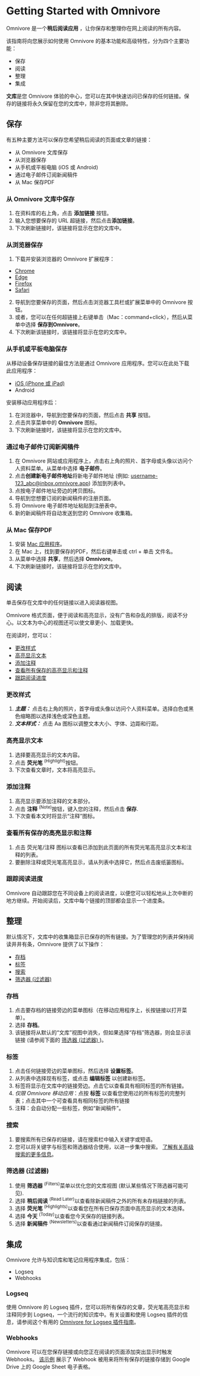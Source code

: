 # Getting Started with Omnivore

Omnivore 是一个**稍后阅读应用** ，让你保存和整理你在网上阅读的所有内容。

该指南将向您展示如何使用 Omnivore 的基本功能和高级特性，分为四个主要功能：

* 保存
* 阅读
* 整理
* 集成

**文库**是您 Omnivore 体验的中心，您可以在其中快速访问已保存的任何链接。保存的链接将永久保留在您的文库中，除非您将其删除。

## 保存

有五种主要方法可以保存您希望稍后阅读的页面或文章的链接：

* 从 Omnivore 文库保存
* 从浏览器保存
* 从手机或平板电脑 (iOS 或 Android)
* 通过电子邮件订阅新闻稿件
* 从 Mac 保存PDF

### 从 Omnivore 文库中保存
1. 在资料库的右上角，点击 **添加链接** 按钮。
2. 输入您想要保存的 URL 超链接，然后点击**添加链接**。
3. 下次刷新链接时，该链接将显示在您的文库中。

### 从浏览器保存

1. 下载并安装浏览器的 Omnivore 扩展程序：

* [Chrome ](https://omnivore.app/install/chrome)
* [Edge](https://omnivore.app/install/edge)
* [Firefox](https://omnivore.app/install/firefox)
* [Safari](https://omnivore.app/install/safari)

2. 导航到您要保存的页面，然后点击浏览器工具栏或扩展菜单中的 Omnivore 按钮。
3. 或者，您可以在任何超链接上右键单击（Mac：command+click），然后从菜单中选择 **保存到Omnivore**。 
4. 下次刷新该链接时，该链接将显示在您的文库中。

### 从手机或平板电脑保存

从移动设备保存链接的最佳方法是通过 Omnivore 应用程序。您可以在此处下载此应用程序：

* [iOS (iPhone 或 iPad)](https://omnivore.app/install/ios)
* Android

安装移动应用程序后：

1. 在浏览器中，导航到您要保存的页面，然后点击 **共享** 按钮。
2. 点击共享菜单中的 **Omnivore** 图标。
3. 下次刷新链接时，该链接将显示在您的文库中。

### 通过电子邮件订阅新闻稿件

1. 在 Omnivore 网站或应用程序上，点击右上角的照片、首字母或头像以访问个人资料菜单。从菜单中选择 **电子邮件**。
2. 点击**创建新电子邮件地址**将新电子邮件地址 (例如: username-123_abc@inbox.omnivore.app) 添加到列表中。
3. 点按电子邮件地址旁边的拷贝图标。
4. 导航到您想要订阅的新闻稿件的注册页面。
5. 将 Omnivore 电子邮件地址粘贴到注册表中。
6. 新的新闻稿件将自动发送到您的 Omnivore 收集箱。

### 从 Mac 保存PDF

1. 安装 [Mac 应用程序](https://omnivore.app/install/mac)。
2. 在 Mac 上，找到要保存的PDF，然后右键单击或 ctrl + 单击 文件名。
3. 从菜单中选择 **共享**，然后选择 **Omnivore**。
4. 下次刷新链接时，该链接将显示在您的文库中。

## 阅读

单击保存在文库中的任何链接以进入阅读器视图。

Omnivore 格式页面，便于阅读和高亮显示，没有广告和杂乱的排版，阅读不分心。以文本为中心的视图还可以使文章更小、加载更快。

在阅读时，您可以：

* <span style="text-decoration:underline;">更改样式</span>
* <span style="text-decoration:underline;">高亮显示文本</span>
* <span style="text-decoration:underline;">添加注释</span>
* <span style="text-decoration:underline;">查看所有保存的高亮显示和注释</span>
* <span style="text-decoration:underline;">跟踪阅读进度</span>

### 更改样式

1. **_主题：_** 点击右上角的照片，首字母或头像以访问个人资料菜单。选择白色或黑色缩略图以选择浅色或深色主题。
2. **_文本样式：_** 点击 Aa 图标以调整文本大小、字体、边距和行距。

### 高亮显示文本

1. 选择要高亮显示的文本内容。
2. 点击 **荧光笔** <sup>(Highlight)</sup>按钮。
3. 下次查看文章时，文本将高亮显示。

### 添加注释

1. 高亮显示要添加注释的文本部分。
2. 点击 **注释** <sup>(Note)</sup>按钮，键入您的注释，然后点击 **保存**.
3. 下次查看本文时将显示“注释”图标。

### 查看所有保存的高亮显示和注释

1. 点击 荧光笔/注释 图标以查看已添加到此页面的所有荧光笔高亮显示文本和注释的列表。
2. 要删除注释或荧光笔高亮显示，请从列表中选择它，然后点击废纸篓图标。

### 跟踪阅读进度

Omnivore 自动跟踪您在不同设备上的阅读进度，以便您可以轻松地从上次中断的地方继续。开始阅读后，文库中每个链接的顶部都会显示一个进度条。

## 整理

默认情况下，文库中的收集箱显示已保存的所有链接。为了管理您的列表并保持阅读井井有条，Omnivore 提供了以下操作：

* <span style="text-decoration:underline;">存档</span>
* <span style="text-decoration:underline;">标签</span>
* <span style="text-decoration:underline;">搜索</span>
* <span style="text-decoration:underline;">筛选器 (过滤器)</span>

### 存档

1. 点击要存档的链接旁边的菜单图标（在移动应用程序上，长按链接以打开菜单）。
2. 选择 **存档**。
3. 该链接将从默认的“文库”视图中消失，但如果选择“存档”筛选器，则会显示该链接 (请参阅下面的 <span style="text-decoration:underline;">筛选器 (过滤器) </span>)。

### 标签

1. 点击任何链接旁边的菜单图标，然后选择 **设置标签**。
2. 从列表中选择现有标签，或点击 **编辑标签** 以创建新标签。
3. 标签将显示在文库中的链接旁边。点击它以查看具有相同标签的所有链接。
4. _仅限 Omnivore 移动应用_：点按 **标签** 以查看您使用过的所有标签的完整列表；点击其中一个可查看具有相同标签的所有链接
5. 注释：会自动分配一些标签，例如“新闻稿件”。

### 搜索

1. 要搜索所有已保存的链接，请在搜索栏中输入关键字或短语。
2. 您可以将关键字与标签和筛选器结合使用，以进一步集中搜索。 [了解有关高级搜索的更多信息](https://omnivore.app/help/search)。

### 筛选器 (过滤器)

1. 使用 **筛选器** <sup>(Filters)</sup>菜单以优化您的文库视图 (默认某些情况下筛选器可能可见).
2. 选择 **稍后阅读** <sup>(Read Later)</sup>以查看除新闻稿件之外的所有未存档链接的列表。
3. 选择 **荧光笔** <sup>(Highlights)</sup>以查看您在所有已保存页面中高亮显示的文本选择。
4. 选择 **今天** <sup>(Today)</sup>以查看您今天保存的链接列表。
5. 选择 **新闻稿件** <sup>(Newsletters)</sup>以查看通过新闻稿件订阅保存的链接。

## 集成

Omnivore 允许与知识库和笔记应用程序集成，包括：

* Logseq
* Webhooks

### Logseq

使用 Omnivore 的 Logseq 插件，您可以将所有保存的文章，荧光笔高亮显示和注释同步到 Logseq，一个流行的知识库中。有关设置和使用 Logseq 插件的信息，请参阅这个有用的 [Omnivore for Logseq 插件指南](https://briansunter.com/graph/#/page/omnivore-logseq-guide)。

### Webhooks

Omnivore 可以在您保存链接或向您正在阅读的页面添加突出显示时触发Webhooks。 <span style="text-decoration:underline;">该示例</span> 展示了 Webhook 被用来将所有保存的链接存储到 Google Drive 上的 Google Sheet 电子表格。
